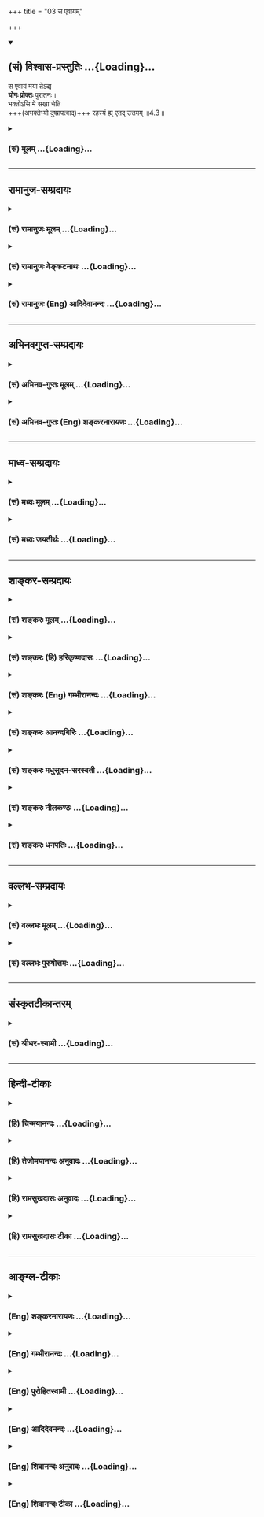 +++
title = "03 स एवायम्"

+++
<div class="js_include" newlevelforh1="2" title="(सं) विश्वास-प्रस्तुतिः" unfilled url="/mahAbhAratam/vyAsaH/shlokashaH/06-bhIShma-parva/03-bhagavad-gItA-parva/saMskRtam/vishvAsa-prastutiH/04_jnAna-yogaH_brahmArp/03_sa_evAyam.md">
<details open><summary><h2>(सं) विश्वास-प्रस्तुतिः ...{Loading}...</h2></summary>

स एवायं मया तेऽद्य  
**योगः प्रोक्तः** पुरातनः।  
भक्तोऽसि मे सखा चेति  
+++(अभक्तेभ्यो दुष्प्रापत्वाद्)+++ रहस्यं ह्य् एतद् उत्तमम् ॥4.3॥
</details>
</div>
<div class="js_include collapsed" newlevelforh1="3" title="(सं) मूलम्" unfilled url="/mahAbhAratam/vyAsaH/shlokashaH/06-bhIShma-parva/03-bhagavad-gItA-parva/saMskRtam/mUlam/04_jnAna-yogaH_brahmArp/03_sa_evAyam.md">
<details><summary><h3>(सं) मूलम् ...{Loading}...</h3></summary>

स एवायं मया तेऽद्य योगः प्रोक्तः पुरातनः।  
भक्तोऽसि मे सखा चेति रहस्यं ह्येतदुत्तमम्।।4.3।।
</details>
</div>


_________________
## रामानुज-सम्प्रदायः
<div class="js_include collapsed" newlevelforh1="3" title="(सं) रामानुजः मूलम्" unfilled url="/mahAbhAratam/vyAsaH/shlokashaH/06-bhIShma-parva/03-bhagavad-gItA-parva/saMskRtam/rAmAnujaH/mUlam/04_jnAna-yogaH_brahmArp/03_sa_evAyam.md">
<details><summary><h3>(सं) रामानुजः मूलम् ...{Loading}...</h3></summary>

।।4.3।।**स एव अयम्** अस्खलितस्वरूपः **पुरातनः योगः** सख्येन
अतिमात्रभक्त्या च माम् एव प्रपन्नाय **ते मया प्रोक्तः** सपरिकरः
सविस्तरम् उक्त इत्यर्थः। मदन्येन केन अपि ज्ञातुं वक्तुं वा न शक्यम् यत
इदं वेदान्तोदितम् **उत्तमं रहस्यं** ज्ञानम्। अस्मिन् प्रसङ्गे
भगवदवतारयाथात्म्यं यथावद् ज्ञातुम् अर्जुन उवाच

</details>
</div>
<div class="js_include collapsed" newlevelforh1="3" title="(सं) रामानुजः वेङ्कटनाथः" unfilled url="/mahAbhAratam/vyAsaH/shlokashaH/06-bhIShma-parva/03-bhagavad-gItA-parva/saMskRtam/rAmAnujaH/venkaTanAthaH/04_jnAna-yogaH_brahmArp/03_sa_evAyam.md">
<details><summary><h3>(सं) रामानुजः वेङ्कटनाथः ...{Loading}...</h3></summary>

  
  
।।4.3।। स एवायमिति। सप्रत्यभिज्ञसावधारणनिर्देशफलितमुक्तंअस्खलितस्वरूप
इति। पुरातनोऽद्य इति निर्देशाभ्यां कालभेदमात्रेणापि न स्वरूपे वा प्रकारे
वा भेद इति सूचितम्। भक्तोऽसीति वर्तमाननिर्देशादनिवृत्ता भक्तिः सूचिता।
अल्पीयसी तु भक्तिः कदाचिन्निवर्तेतापीत्यभिप्रायेणोक्तंअतिमात्रेति।
भक्तोऽसि शास्त्रदृष्टमहत्त्वानुसन्धानेन प्रीतिमानसीत्यर्थः। सखा चासि
अवतारदृष्टसौलभ्यविशेषेण प्रणयविस्रम्भवानसीत्यर्थः। ते मया इति
शब्दावपिशाधि मां त्वां प्रपन्नम् 2।7 इति प्रागुक्तप्रपत्तृप्रपत्तव्ययोः
प्रत्यभिज्ञापरावित्ययमपि प्रवचनहेतुरिति ज्ञापनायोक्तं मामेव प्रपन्नाय ते
मया प्रोक्त इति। प्रोक्तः इत्यत्र सोपसर्गधात्वर्थं विवृणोति सपरिकरः
सविस्तरमिति। परिकरोऽङ्गम् शब्दस्य प्रपञ्चो विस्तरः अङ्गोक्तिरप्यत्र
सविस्तरेति भावः। अहं प्रोक्तवान्मयाऽद्य प्रोक्तः इत्याभ्यां सूचितमाह
मदन्येनेति। प्रलयेन वा युगादिस्वभावेन वा सम्प्रदायविच्छेदे सति पुनरहमेव
सम्प्रदायप्रवर्तकः स्याम् करणायत्तज्ञानेन मदन्येन हिरण्यगर्भादिनाऽपि
मदुपदेशमन्तरेण ज्ञातुं वक्तुं चाशक्यमित्यर्थः।
सख्यभक्तिप्रपत्त्यादिगुणपौष्कल्ययुक्तायोपदेश्यत्वे भगवद्व्यतिरिक्तेन
ज्ञातुं वक्तुं चाशक्यत्वे हेतुपरं रहस्यमित्यादीति दर्शयति यत इति।
हिशब्दोऽत्र हेतुपरः रहस्यत्वाद्योग्यायोपदेश्यम् उत्तमरहस्यत्वान्मदन्येन
ज्ञातुं वक्तुं चाशक्यमिति विभागः। उत्तमरहस्यत्वे हेतुःवेदान्तोदितमिति।
नपुंसकनिर्देशयोग्यं विशेष्यमुक्तंज्ञानमिति।  
  

</details>
</div>
<div class="js_include collapsed" newlevelforh1="3" title="(सं) रामानुजः (Eng) आदिदेवानन्दः" unfilled url="/mahAbhAratam/vyAsaH/shlokashaH/06-bhIShma-parva/03-bhagavad-gItA-parva/saMskRtam/rAmAnujaH/english/AdidevAnandaH/04_jnAna-yogaH_brahmArp/03_sa_evAyam.md">
<details><summary><h3>(सं) रामानुजः (Eng) आदिदेवानन्दः ...{Loading}...</h3></summary>

4.3 It is the same ancient, unchanged Yoga which is now taught to you,
who out of friendship and overwhelming devotion have resorted to Me whole-heartedly. The meaning is that it has been taught to you fully with all its accessories. Because it is the most mysterious knowledge declared in the Vedanta, it cannot be known or taught by anyone other than Myself. In this connection, in order to know the truth about the Lord's descent correctly, Arjuna asked:

</details>
</div>


_________________
## अभिनवगुप्त-सम्प्रदायः
<div class="js_include collapsed" newlevelforh1="3" title="(सं) अभिनव-गुप्तः मूलम्" unfilled url="/mahAbhAratam/vyAsaH/shlokashaH/06-bhIShma-parva/03-bhagavad-gItA-parva/saMskRtam/abhinava-guptaH/mUlam/04_jnAna-yogaH_brahmArp/03_sa_evAyam.md">
<details><summary><h3>(सं) अभिनव-गुप्तः मूलम् ...{Loading}...</h3></summary>

।।4.1 4.3।। एवमित्यादि उत्तमम् इत्यन्तम्। एतच्च गुरुपरम्पराप्राप्तमपि +++(S
परम्परायातमपि K परम्परया प्राप्तमपि)+++ अद्यत्वे नष्टमित्यनेन +++(S N अद्यत्वे
तन्नष्ट)+++ भगवान् अस्य ज्ञानस्य दुर्लभतां गौरवं च प्रदर्शयति। भक्तोऽसि मे
सखा चेति। त्वं भक्तः मत्परमः सखा च। चशब्देन अन्वाचय उच्यते। तेन यथा
भिक्षाटने भिक्षायां प्राधान्यं गवानयने त्वप्राधान्यम् एवं भक्तिरत्र
गुरुं प्रति प्रधानं न सखित्वमपीति तात्पर्यार्थं।

</details>
</div>
<div class="js_include collapsed" newlevelforh1="3" title="(सं) अभिनव-गुप्तः (Eng) शङ्करनारायणः" unfilled url="/mahAbhAratam/vyAsaH/shlokashaH/06-bhIShma-parva/03-bhagavad-gItA-parva/saMskRtam/abhinava-guptaH/english/shankaranArAyaNaH/04_jnAna-yogaH_brahmArp/03_sa_evAyam.md">
<details><summary><h3>(सं) अभिनव-गुप्तः (Eng) शङ्करनारायणः ...{Loading}...</h3></summary>

4.1-3 Evam etc. upto uttamam. Eventhough it has come down by regular
succession of teacher, it is lost now. By this \[statement\] the
Bhagavat indicates the rarity (or difficulty) and respectability of this
knowledge. You are My devotee and friend too : You are a devotee having
nothing but Me as your final goal and you are a friend too. This 'too'
indicates the secondary importance \[of the friendship\]. Hence, just as
in the sentence 'wander begging food \[etc\]', the importance lies in
the act of begging food, but unimportance in the act of bringing the
cow; in the same way, in the present case it is devotion towards the
teacher that is important and not the friendship also. This is the idea
intended here.

</details>
</div>


_________________
## माध्व-सम्प्रदायः
<div class="js_include collapsed" newlevelforh1="3" title="(सं) मध्वः मूलम्" unfilled url="/mahAbhAratam/vyAsaH/shlokashaH/06-bhIShma-parva/03-bhagavad-gItA-parva/saMskRtam/madhvaH/mUlam/04_jnAna-yogaH_brahmArp/03_sa_evAyam.md">
<details><summary><h3>(सं) मध्वः मूलम् ...{Loading}...</h3></summary>

।।4.1 4.3।। श्रीमदमलबोधाय नमः। हरिः ॐ। बुद्धेः परस्य माहात्म्यं कर्मभेदो
ज्ञानमाहात्म्यं चोच्यतेऽस्मिन्नध्याये। पूर्वानुष्ठितश्चायं धर्म इत्याह
इममिति।

</details>
</div>
<div class="js_include collapsed" newlevelforh1="3" title="(सं) मध्वः जयतीर्थः" unfilled url="/mahAbhAratam/vyAsaH/shlokashaH/06-bhIShma-parva/03-bhagavad-gItA-parva/saMskRtam/madhvaH/jayatIrthaH/04_jnAna-yogaH_brahmArp/03_sa_evAyam.md">
<details><summary><h3>(सं) मध्वः जयतीर्थः ...{Loading}...</h3></summary>

।।4.1 4.3।। उक्तयोर्ज्ञानकर्मणोरुभयोर्विशेषविस्तारात्मकोऽयमध्याय इति
पूर्वसङ्गताध्यायार्थस्थितौ इह प्रकरणभेदप्रतिपादनार्थमाह
**बुद्धेरि**ति। एवं ज्ञात्वा 4।15 32 इत्यतः प्राक्तेन ग्रन्थेन बुद्धेः
परस्य विष्णोर्माहात्म्यमुच्यते। आद्यस्य प्रकरणस्य पूर्वेण सङ्गतिं
सूचयितुंबुद्धेः परस्य इत्युक्तम्। श्रेयान् इत्यतः पूर्वेण कर्मभेदः।
निवृत्तस्यकर्मणोऽन्यस्माद्भेदः। निवृत्त एव कर्मण्युपासनायज्ञादिरूपेण वा
भेदः। ज्ञानमाहात्म्यं शेषेणेति। इमं विवस्वते योगं इत्युपदेशपरम्पराकथनं
प्रकृतानुपयुक्तमित्यतस्तत्तात्पर्यमाह **पूर्वे**ति। पूर्वैरनुष्ठितः। ये
मे मतम् 3।31 इत्युक्तेन हेतुना सहास्य समुच्चयार्थश्चशब्दः। अयं धर्मोमयि
सर्वाणि 3।30 इत्यनेनोक्तः। योगशब्दोऽप्यनेन व्याख्यातः। न
केवलमुपदेशपरम्पराऽत्रोच्यते किन्तु तेषामनुष्ठानमप्युपलक्ष्यते।
तच्चेतोऽपि त्वयाऽनुष्ठेयमिति प्रतिपादनार्थमिति भावः। कर्मणैव हि संसिद्धिं
3।20 इत्यनेनैतद्गतार्थमिति चेत् न गृहस्थकर्म त्वया न
त्याज्यमित्यस्योपपादनायाचारस्य तत्रोक्तत्वात्। अत्र तु
निवृत्तधर्मानुष्ठाने सदाचारस्योच्यमानत्वात्। अत एव तत्राचार
इत्येवोक्तमिह **त्वयं धर्म** इति। लोकेऽस्मिन्द्विविधा 3।3
इत्यत्रोक्तस्यकर्मणैव इत्युदाहरणमुक्तमिति तत्रापि न दोषः।

</details>
</div>


_________________
## शाङ्कर-सम्प्रदायः
<div class="js_include collapsed" newlevelforh1="3" title="(सं) शङ्करः मूलम्" unfilled url="/mahAbhAratam/vyAsaH/shlokashaH/06-bhIShma-parva/03-bhagavad-gItA-parva/saMskRtam/shankaraH/mUlam/04_jnAna-yogaH_brahmArp/03_sa_evAyam.md">
<details><summary><h3>(सं) शङ्करः मूलम् ...{Loading}...</h3></summary>

।।4.3।। **स एव अयं मया** ते तुभ्यम् **अद्य** इदानीं **योगः प्रोक्तः
पुरातनः भक्तः असि मे सखा च** असि **इति**। **रहस्यं हि** यस्मात् **एतत्
उत्तमं** योगः ज्ञानम् इत्यर्थः।। भगवता विप्रतिषिद्धमुक्तमिति मा भूत्
कस्यचित् बुद्धिः इति परिहारार्थं चोद्यमिव कुर्वन् अर्जुन उवाच **अर्जुन
उवाच**

</details>
</div>
<div class="js_include collapsed" newlevelforh1="3" title="(सं) शङ्करः (हि) हरिकृष्णदासः" unfilled url="/mahAbhAratam/vyAsaH/shlokashaH/06-bhIShma-parva/03-bhagavad-gItA-parva/saMskRtam/shankaraH/hindI/harikRShNadAsaH/04_jnAna-yogaH_brahmArp/03_sa_evAyam.md">
<details><summary><h3>(सं) शङ्करः (हि) हरिकृष्णदासः ...{Loading}...</h3></summary>

।।4.3।। अजितेन्द्रिय और दुर्बल मनुष्योंके हाथमें पड़कर यह योग नष्ट हो गया
है यह देखकर और साथ ही लोगोंको पुरुषार्थरहित हुए देखकर वही यह पुराना योग
यह सोचकर कि तू मेरा भक्त और मित्र है अब मैंने तुझसे कहा है क्योंकि यह
ज्ञानरूप योग बड़ा ही उत्तम रहस्य है।

</details>
</div>
<div class="js_include collapsed" newlevelforh1="3" title="(सं) शङ्करः (Eng) गम्भीरानन्दः" unfilled url="/mahAbhAratam/vyAsaH/shlokashaH/06-bhIShma-parva/03-bhagavad-gItA-parva/saMskRtam/shankaraH/english/gambhIrAnandaH/04_jnAna-yogaH_brahmArp/03_sa_evAyam.md">
<details><summary><h3>(सं) शङ्करः (Eng) गम्भीरानन्दः ...{Loading}...</h3></summary>

4.3 Sah, that; puratanah, ancient; yogah, Yoga; eva, itself; ayam, which
is this; proktah, has been taught; te, to you; maya, by Me; adya, today;
iti, considering that; asi, you are; me, My; bhaktah, devotee; ca sakha,
and friend. Hi, for; etat, this Yoga, i.e. Knowledge; is a uttamam,
profound; rahasyam, secret. Lest someone should understand that the Lord
has said something contradictory, therefore, in order to prevent that
(doubt), as though raising a estion,

</details>
</div>
<div class="js_include collapsed" newlevelforh1="3" title="(सं) शङ्करः आनन्दगिरिः" unfilled url="/mahAbhAratam/vyAsaH/shlokashaH/06-bhIShma-parva/03-bhagavad-gItA-parva/saMskRtam/shankaraH/AnandagiriH/04_jnAna-yogaH_brahmArp/03_sa_evAyam.md">
<details><summary><h3>(सं) शङ्करः आनन्दगिरिः ...{Loading}...</h3></summary>

।।4.3।। किमिति वर्तमाने काले प्रकृतो योगः
संप्रदायरहितोऽभूदित्याशङ्क्याधिकार्यभावादित्याह **दुर्बलानिति।** तदेव
दौर्बल्यं प्रकृतोपयोगित्वेन व्याकरोति **अजितेन्द्रियानिति।** यद्यपि
कामक्रोधादिप्रधानान्पुरुषान्प्रतिलभ्य कामक्रोधादिभिरभिभूयमानो योगो नष्टो
विच्छिन्नसंप्रदायः संजातस्तथापि योगादृते पुरुषार्थो लोकस्य लभ्यते चेत्
किमनेन योगोपदेशेनेत्याशङ्क्य यथोक्तयोगाभावे
परमपुरुषार्थाप्राप्तेर्मैवमित्याह **लोकं चेति।** पूर्वो योगो
विच्छिन्नसंप्रदायोऽधुना त्वन्यो योगो मदर्थमुच्यतेभगवतेत्याशङ्क्याह **स
एवेति।** कस्मादन्यस्मै यस्मै कस्मैचित्पुरातनो योगो नोक्तो
भगवतेत्याशङ्क्याह **भक्तोऽसीति।** उक्तमधिकारिणं प्रति योगस्य वक्तव्यत्वे
हेतुमाह **रहस्यं हीति।** अनादिवेदमूलत्वाद्योगस्य पुरातनत्वम्। भक्तिः
शरणबुद्ध्या प्रीतिस्तया युक्तो निजरूपमवेक्ष्य भक्तो विवक्षितः। समानवयाः
स्निग्धः सहायः सखेत्युच्यते। एतदिति कथं योगो विशेष्यते तत्राह
**ज्ञानमिति।**

</details>
</div>
<div class="js_include collapsed" newlevelforh1="3" title="(सं) शङ्करः मधुसूदन-सरस्वती" unfilled url="/mahAbhAratam/vyAsaH/shlokashaH/06-bhIShma-parva/03-bhagavad-gItA-parva/saMskRtam/shankaraH/madhusUdana-sarasvatI/04_jnAna-yogaH_brahmArp/03_sa_evAyam.md">
<details><summary><h3>(सं) शङ्करः मधुसूदन-सरस्वती ...{Loading}...</h3></summary>

।।4.3।। य एवं पुर्वमुपदिष्टोऽप्यधिकार्यभावाद्विच्छिन्नसंप्रदायोऽभूत् यं
बिना च पुरुषार्थो न लभ्यते स एवायं पुरातनोऽनादिगुरुपरंपरागतो योगोऽद्य
संप्रदायविच्छेदकाले मयाऽतिस्निग्धेन ते तुभ्यं प्रकर्षेणोक्तः नत्वन्यस्मै
कस्मैचित्। कस्मात्। भक्तोऽसि मे सखाचेति। इतिशब्दो हेतौ। यस्मात्त्वं मम
भक्तः शरणागतत्वे सत्यत्यन्तप्रीतिमान् सखा च समानवयाः स्निग्धसहायोऽसि
सर्वदा भवसि अतस्तुभ्यमुक्त इत्यर्थः। अन्यस्मै कुतो नोच्यते तत्राहि हि
यस्मादेतज्ज्ञानमुत्तमं रहस्यं अतिगोप्यम्।

</details>
</div>
<div class="js_include collapsed" newlevelforh1="3" title="(सं) शङ्करः नीलकण्ठः" unfilled url="/mahAbhAratam/vyAsaH/shlokashaH/06-bhIShma-parva/03-bhagavad-gItA-parva/saMskRtam/shankaraH/nIlakaNThaH/04_jnAna-yogaH_brahmArp/03_sa_evAyam.md">
<details><summary><h3>(सं) शङ्करः नीलकण्ठः ...{Loading}...</h3></summary>

।।4.3।।**स इति।** अद्य संप्रदायविच्छेदे सति। भक्तः शरणागतः सखा
प्रीतिविषयः रहस्यं गोप्यमभक्तादिभ्यो न देयम्। अन्यथा निर्वीर्या विद्या
भवेदित्यर्थः। तथा च मन्त्रवर्णःविद्या ह वै ब्राह्मणमाजगाम गोपाय मा
शेवधिष्टेऽहमस्मि। असूयकायानृजवे अप्रयताय न मा ब्रूया वीर्यवती तथा स्याम्
इति।

</details>
</div>
<div class="js_include collapsed" newlevelforh1="3" title="(सं) शङ्करः धनपतिः" unfilled url="/mahAbhAratam/vyAsaH/shlokashaH/06-bhIShma-parva/03-bhagavad-gItA-parva/saMskRtam/shankaraH/dhanapatiH/04_jnAna-yogaH_brahmArp/03_sa_evAyam.md">
<details><summary><h3>(सं) शङ्करः धनपतिः ...{Loading}...</h3></summary>

।।4.3।। स आदित्यं प्रत्युक्त एव पुरातनोऽयं अध्यायद्वयनिरुपितस्ते तुभ्यं
मया प्रोक्तो भक्तोऽसि मे सखा चासीति हेतोः। नन्वन्यस्मै कुतो नोच्यते
इत्यत आह। रहस्यं गुह्यं हि यस्मादेतज्ज्ञानमुत्तमम्।

</details>
</div>


_________________
## वल्लभ-सम्प्रदायः
<div class="js_include collapsed" newlevelforh1="3" title="(सं) वल्लभः मूलम्" unfilled url="/mahAbhAratam/vyAsaH/shlokashaH/06-bhIShma-parva/03-bhagavad-gItA-parva/saMskRtam/vallabhaH/mUlam/04_jnAna-yogaH_brahmArp/03_sa_evAyam.md">
<details><summary><h3>(सं) वल्लभः मूलम् ...{Loading}...</h3></summary>

।।4.1 4.3।। योगिनः कर्म कर्त्तव्यमिति पूर्वं निरूपितम्। तुरीये तु
ततोऽध्याये प्रतीत्यर्थं परम्परा।।1।।  
  
योगस्य रूप्यते विष्णुर्वक्ता यस्मादभूद्रविः। उपदेशपदं तस्मादुपदेशाश्रयो
मनुः।।2।।  
  
इक्ष्वाकूणामपि तथा रामचन्द्रावतारभाक्। तस्य नित्यत्वविधया
विधानमुपदिश्यते।।3।।  
  
ब्रह्मभावेन सर्वत्र फलादिभावत्यागतः। योगी तदाश्रयेणैव
विद्ययाऽमृतमश्नुते।।4।। एवं तावदध्यायद्वयेन योगे स्वधर्मो
मोक्षसाधनमुपदिष्टः तमेव ब्रह्मभावेन प्रपञ्चयिष्यन् प्रथमं
तावत्परम्पराप्राप्तत्वेन स्तुवन् श्रीभगवानुवाच इममिति त्रिभिः।
अव्ययफलत्वादव्ययमिमं योगं विवस्वते प्रोक्तवान् न चेमं तव
युद्धप्रोत्साहनायैव केवलं वच्मि किन्तु मन्वन्तरादावेव
निखिलजगदुद्धरणायेमं प्रोक्तवानस्मीति सम्प्रदायपूर्वकमाह स एवायं मया
तेऽद्य योगः प्रोक्तः।

</details>
</div>
<div class="js_include collapsed" newlevelforh1="3" title="(सं) वल्लभः पुरुषोत्तमः" unfilled url="/mahAbhAratam/vyAsaH/shlokashaH/06-bhIShma-parva/03-bhagavad-gItA-parva/saMskRtam/vallabhaH/puruShottamaH/04_jnAna-yogaH_brahmArp/03_sa_evAyam.md">
<details><summary><h3>(सं) वल्लभः पुरुषोत्तमः ...{Loading}...</h3></summary>

  
  
।।4.3।। **स** एवं पुरातनो **योगो ऽयम्** इति  
प्रत्यक्षं मत्-सम्बन्ध-जनकस्ते तुभ्यं **प्रोक्तः** प्रकर्षेण मत्प्रीत्यात्मकफलयुक्त उक्तः।  
ननु योग एव फलसाधकश् चेद्, भक्तिर् अस्मदादिभिः किमर्थं कर्तव्या? इत्य् आशङ्क्याह - भक्तोऽसीति।  
**त्वं भक्तोऽसि सखा चासीति मे** मदीयं **रहस्यम्** **एतद् उत्तमं** कर्मयोगादुत्तमम्।
**हीति** निश्चयेन।  
  

</details>
</div>


_________________
## संस्कृतटीकान्तरम्
<div class="js_include collapsed" newlevelforh1="3" title="(सं) श्रीधर-स्वामी" unfilled url="/mahAbhAratam/vyAsaH/shlokashaH/06-bhIShma-parva/03-bhagavad-gItA-parva/saMskRtam/shrIdhara-svAmI/04_jnAna-yogaH_brahmArp/03_sa_evAyam.md">
<details><summary><h3>(सं) श्रीधर-स्वामी ...{Loading}...</h3></summary>

।।4.3।। **स एवायमिति।** स एवायं योगोऽद्य विच्छिन्ने संप्रदाये सति पुनश्च
मया ते तुभ्यमुक्तः। यतस्त्वं मम भक्तोऽसि सखा चेति। अन्यस्मै मया नोच्यते।
हि यस्मादिदमुत्तमं रहस्यम्।

</details>
</div>


_________________
## हिन्दी-टीकाः
<div class="js_include collapsed" newlevelforh1="3" title="(हि) चिन्मयानन्दः" unfilled url="/mahAbhAratam/vyAsaH/shlokashaH/06-bhIShma-parva/03-bhagavad-gItA-parva/hindI/chinmayAnandaH/04_jnAna-yogaH_brahmArp/03_sa_evAyam.md">
<details><summary><h3>(हि) चिन्मयानन्दः ...{Loading}...</h3></summary>

।।4.3।। यहाँ भगवान् अब तक के उपदिष्ट ज्ञान के प्राचीनता की घोषणा करके
रूढ़िवादी विचारकों की शंका का निर्मूलन कर देते हैं। शिष्य के प्रति स्नेह
भाव होने पर ही कोई गुरु उत्साह और कुशलता पूर्वक उपदेश दे सकता है।
श्रीकृष्ण और अर्जुन के बीच ऐसा ही सम्बन्ध था और भगवान् को यह विश्वास था
कि उनके द्वारा निर्दिष्ट मार्ग का वह अनुसरण करेगा। गुरु और शिष्य के बीच
इस प्रकार की व्यापारिक व्यवस्था न हो कि तुम शुल्क दो और मैं पढ़ाऊँगा।
प्रेम और स्वातन्त्र्य मित्रता और आपसी समझ के वातावरण में ही मन और बुद्धि
विकसित होकर खिल उठते हैं। आत्मानुभव का ज्ञान प्रदान करने के लिए आवश्यक
गुणों को अर्जुन में देखकर ही श्रीकृष्ण कहते हैं कि उन्होंने इस योग का
ज्ञान उसे दिया। यहाँ इस ज्ञान को रहस्य कहने का तात्पर्य केवल इतना ही है
कि कोई व्यक्ति कितना ही बुद्धिमान् क्यों न हो फिर भी अनुभवी पुरुष के
उपदेश के बिना वह आत्मा के अस्तित्व का कभी आभास भी नहीं पा सकता। समस्त
बुद्धि वृत्तियों को प्रकाशित करने वाली आत्मा स्वयं बुद्धि के परे होती
है। इसलिये मनुष्य की विवेक सार्मथ्य कभी भी नित्य अविकारी आत्मा को विषय
रूप में नहीं जान सकती। यही कारण है कि सत्य के विज्ञान को यहाँ उत्तम
रहस्य कहा गया है। किसी के मन में यह शंका न रह जाये कि भगवान् के वाक्यों
में परस्पर विरोध है इसलिये अर्जुन मानो आक्षेप करता हुआ प्रश्न पूछता है

</details>
</div>
<div class="js_include collapsed" newlevelforh1="3" title="(हि) तेजोमयानन्दः अनुवादः" unfilled url="/mahAbhAratam/vyAsaH/shlokashaH/06-bhIShma-parva/03-bhagavad-gItA-parva/hindI/tejomayAnandaH/anuvAdaH/04_jnAna-yogaH_brahmArp/03_sa_evAyam.md">
<details><summary><h3>(हि) तेजोमयानन्दः अनुवादः ...{Loading}...</h3></summary>

।।4.3।। वह ही यह पुरातन योग आज मैंने तुम्हें कहा (सिखाया) क्योंकि तुम
मेरे भक्त और मित्र हो। यह उत्तम रहस्य है।।  
  

</details>
</div>
<div class="js_include collapsed" newlevelforh1="3" title="(हि) रामसुखदासः अनुवादः" unfilled url="/mahAbhAratam/vyAsaH/shlokashaH/06-bhIShma-parva/03-bhagavad-gItA-parva/hindI/rAmasukhadAsaH/anuvAdaH/04_jnAna-yogaH_brahmArp/03_sa_evAyam.md">
<details><summary><h3>(हि) रामसुखदासः अनुवादः ...{Loading}...</h3></summary>

।।4.3।। तू मेरा भक्त और प्रिय सखा है, इसलिये वही यह पुरातन योग आज मैंने
तुझसे कहा है; क्योंकि यह बड़ा उत्तम रहस्य है।

</details>
</div>
<div class="js_include collapsed" newlevelforh1="3" title="(हि) रामसुखदासः टीका" unfilled url="/mahAbhAratam/vyAsaH/shlokashaH/06-bhIShma-parva/03-bhagavad-gItA-parva/hindI/rAmasukhadAsaH/TIkA/04_jnAna-yogaH_brahmArp/03_sa_evAyam.md">
<details><summary><h3>(हि) रामसुखदासः टीका ...{Loading}...</h3></summary>

4.3।।***व्याख्या--*** **'भक्तोऽसि मे सखा चेति'** अर्जुन भगवान्को अपना
प्रिय सखा पहलेसे ही मानते थे (गीता 11। 41 42), पर भक्त अभी (गीता 2। 7
में) हुए हैं अर्थात् अर्जुन सखा भक्त तो पुराने हैं, पर दास्य भक्त नये
हैं। आदेश या उपदेश दास अथवा शिष्यको ही दिया जाता है, सखाको नहीं। अर्जुन
जब भगवान्के शरण हुए, तभी भगवान्का उपदेश आरम्भ हुआ। जो बात सखासे भी नहीं
कही जाती, वह बात भी शरणागत शिष्यके सामने प्रकट कर दी जाती है। अर्जुन
भगवान्से कहते हैं कि 'मैं आपका शिष्य हूँ, इसलिये आपके शरण हुए, मुझको
शिक्षा दीजिये। ' इसलिये भगवान् अर्जुनके सामने अपनेआपको प्रकट कर देते हैं,
रहस्यको खोल देते हैं।  
  
अर्जुनका भगवान्के प्रति बहुत विशेष भाव था, तभी तो उन्होंने वैभव और
अस्त्र-शस्त्रोंसे सुसज्जित 'नारायणी सेना' का त्याग करके निःशस्त्र
भगवान्को अपने 'सारथि' के रूपमें स्वीकार किया **(टिप्पणी प₀ 211)**। साधारण
लोग भगवान्की दी हुई वस्तुओंको तो अपनी मानते हैं (जो अपनी हैं ही नहीं),
पर भगवान्को अपना नहीं मानते (जो वास्तवमें अपने हैं)। वे लोग वैभवशाली
भगवान्को न देखकर उनके वैभवको ही देखते हैं। वैभवको ही सच्चा माननेसे उनकी
बुद्धि इतनी भ्रष्ट हो जाती है कि वे भगवान्का अभाव ही मान लेते हैं
अर्थात् भगवान्की तरफ उनकी दृष्टि जाती ही नहीं। कुछ लोग वैभवकी प्राप्तिके
लिये ही भगवान्का भजन करते हैं। भगवान्को चाहनेसे तो वैभव भी पीछे आ जाता
है, पर वैभवको चाहनेसे भगवान् नहीं आ सकते। वैभव तो भक्तके चरणोंमें लोटता
है; परन्तु सच्चे भक्त वैभवकी प्राप्तिके लिये भगवान्का भजन नहीं करते। वे
वैभवको नहीं चाहते, अपितु भगवान्को ही चाहते हैं। वैभवको चाहनेवाले मनुष्य
वैभवके भक्त (दास) होते हैं और भगवान्को चाहनेवाले मनुष्य भगवान्के भक्त
होते हैं। अर्जुनने वैभव-(नारायणी सेना-) का त्याग करके केवल भगवान्को
अपनाया, तो युद्धक्षेत्रमें भीष्म, द्रोण, युधिष्ठिर आदि महापुरुषोंके रहते
हुए भी गीताका महान् दिव्य उपदेश केवल अर्जुनको ही प्राप्त हुआ और बादमें
राज्य भी अर्जुनको मिल गया!

</details>
</div>


_________________
## आङ्ग्ल-टीकाः
<div class="js_include collapsed" newlevelforh1="3" title="(Eng) शङ्करनारायणः" unfilled url="/mahAbhAratam/vyAsaH/shlokashaH/06-bhIShma-parva/03-bhagavad-gItA-parva/english/shankaranArAyaNaH/04_jnAna-yogaH_brahmArp/03_sa_evAyam.md">
<details><summary><h3>(Eng) शङ्करनारायणः ...{Loading}...</h3></summary>

4.3. The self-same ancient Yoga has been taught now by Me to you on the ground that you are My devotee and friend too. This is the highest secret.

</details>
</div>
<div class="js_include collapsed" newlevelforh1="3" title="(Eng) गम्भीरानन्दः" unfilled url="/mahAbhAratam/vyAsaH/shlokashaH/06-bhIShma-parva/03-bhagavad-gItA-parva/english/gambhIrAnandaH/04_jnAna-yogaH_brahmArp/03_sa_evAyam.md">
<details><summary><h3>(Eng) गम्भीरानन्दः ...{Loading}...</h3></summary>

4.3 That ancient Yoga itself, which is this, has been taught to you by Me today, considering that you are My devotee and friend, For, this
(Yoga) is a profound secret.

</details>
</div>
<div class="js_include collapsed" newlevelforh1="3" title="(Eng) पुरोहितस्वामी" unfilled url="/mahAbhAratam/vyAsaH/shlokashaH/06-bhIShma-parva/03-bhagavad-gItA-parva/english/purohitasvAmI/04_jnAna-yogaH_brahmArp/03_sa_evAyam.md">
<details><summary><h3>(Eng) पुरोहितस्वामी ...{Loading}...</h3></summary>

4.3 It is the same ancient Path that I have now revealed to thee, since thou are My devotee and My friend. It is the supreme Secret.

</details>
</div>
<div class="js_include collapsed" newlevelforh1="3" title="(Eng) आदिदेवनन्दः" unfilled url="/mahAbhAratam/vyAsaH/shlokashaH/06-bhIShma-parva/03-bhagavad-gItA-parva/english/AdidevanandaH/04_jnAna-yogaH_brahmArp/03_sa_evAyam.md">
<details><summary><h3>(Eng) आदिदेवनन्दः ...{Loading}...</h3></summary>

4.3 It is the same ancient Yoga which is now taught to you by Me, as you are My devotee and My friend. For, this is a supreme mystery.

</details>
</div>
<div class="js_include collapsed" newlevelforh1="3" title="(Eng) शिवानन्दः अनुवादः" unfilled url="/mahAbhAratam/vyAsaH/shlokashaH/06-bhIShma-parva/03-bhagavad-gItA-parva/english/shivAnandaH/anuvAdaH/04_jnAna-yogaH_brahmArp/03_sa_evAyam.md">
<details><summary><h3>(Eng) शिवानन्दः अनुवादः ...{Loading}...</h3></summary>

4.3 That same ancient Yoga has been today taught to thee by Me, for thou art My devotee and My friend; it is the supreme secret.

</details>
</div>
<div class="js_include collapsed" newlevelforh1="3" title="(Eng) शिवानन्दः टीका" unfilled url="/mahAbhAratam/vyAsaH/shlokashaH/06-bhIShma-parva/03-bhagavad-gItA-parva/english/shivAnandaH/TIkA/04_jnAna-yogaH_brahmArp/03_sa_evAyam.md">
<details><summary><h3>(Eng) शिवानन्दः टीका ...{Loading}...</h3></summary>

4.3 सः that; एव even; अयम् this; मया by Me; ते to thee; अद्य today; योगः
Yoga; प्रोक्तः has been taught; पुरातनः ancient; भक्तः devotee; असि thou art; मे My; सखा friend; च and; इति thus; रहस्यम् secret; हि for; एतत्
this; उत्तमम् best.Commentary This Yoga contains profound and subtle teachings. Hence it is the supreme secret which is revealed by the Lord.

</details>
</div>
